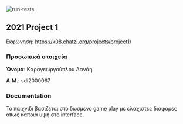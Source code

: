 ![run-tests](../../workflows/run-tests/badge.svg)

## 2021 Project 1

Εκφώνηση: https://k08.chatzi.org/projects/project1/


### Προσωπικά στοιχεία

__Όνομα__: Kαραγεωργούπλου Δανάη

__Α.Μ.__: sdi2000067


### Documentation

Το παιχνιδι βασιζεται στο δωσμενο game play με ελαχιστες διαφορες οπως καποια υψη στο interface.

